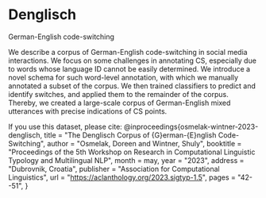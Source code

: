 # Denglisch
German-English code-switching

We describe a corpus of German-English code-switching in social media interactions.
We focus on some challenges in annotating CS, especially due to words whose language ID cannot be easily determined. 
We introduce a novel schema for such word-level annotation, with which we manually annotated a subset of the corpus.
We then trained classifiers to predict and identify switches, and applied them to the remainder of the corpus. 
Thereby, we created a large-scale corpus of German-English mixed utterances with precise indications of CS points.

If you use this dataset, please cite:
@inproceedings{osmelak-wintner-2023-denglisch,
    title = "The Denglisch Corpus of {G}erman-{E}nglish Code-Switching",
    author = "Osmelak, Doreen  and
      Wintner, Shuly",
    booktitle = "Proceedings of the 5th Workshop on Research in Computational Linguistic Typology and Multilingual NLP",
    month = may,
    year = "2023",
    address = "Dubrovnik, Croatia",
    publisher = "Association for Computational Linguistics",
    url = "https://aclanthology.org/2023.sigtyp-1.5",
    pages = "42--51",
}
